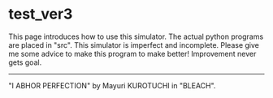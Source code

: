 # test_ver3

This page introduces how to use this simulator.  The actual python programs are placed in "src".  This simulator is imperfect and incomplete.  Please give me some advice to make this program to make better!  Improvement never gets goal.  

***
"I ABHOR PERFECTION" by Mayuri KUROTUCHI in "BLEACH".